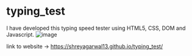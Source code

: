 # typing_test

I have developed this typing speed tester using HTML5, CSS, DOM and Javascript. 
![image](https://user-images.githubusercontent.com/42926487/114231567-3d73a580-9998-11eb-9636-732c05e1cd06.png)


link to website -> https://shreyagarwal13.github.io/typing_test/
